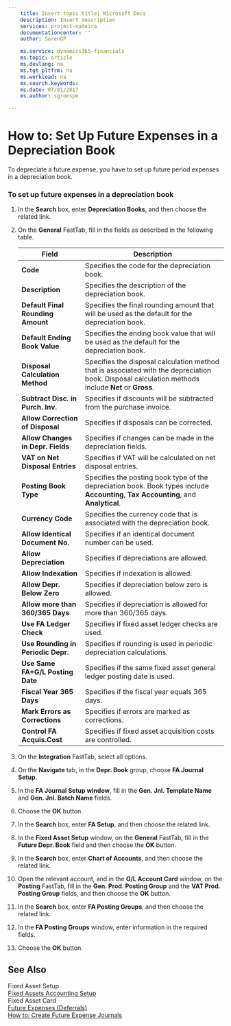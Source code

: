 ```yaml
---
    title: Insert topic title| Microsoft Docs
    description: Insert description
    services: project-madeira
    documentationcenter: ''
    author: SorenGP

    ms.service: dynamics365-financials
    ms.topic: article
    ms.devlang: na
    ms.tgt_pltfrm: na
    ms.workload: na
    ms.search.keywords:
    ms.date: 07/01/2017
    ms.author: sgroespe

---
```

# How to: Set Up Future Expenses in a Depreciation Book
To depreciate a future expense, you have to set up future period expenses in a depreciation book.  
  
### To set up future expenses in a depreciation book  
  
1.  In the **Search** box, enter **Depreciation Books**, and then choose the related link.  
  
2.  On the **General** FastTab, fill in the fields as described in the following table.  
  
    |Field|Description|  
    |---------------------------------|---------------------------------------|  
    |**Code**|Specifies the code for the depreciation book.|  
    |**Description**|Specifies the description of the depreciation book.|  
    |**Default Final Rounding Amount**|Specifies the final rounding amount that will be used as the default for the depreciation book.|  
    |**Default Ending Book Value**|Specifies the ending book value that will be used as the default for the depreciation book.|  
    |**Disposal Calculation Method**|Specifies the disposal calculation method that is associated with the depreciation book. Disposal calculation methods include **Net** or **Gross**.|  
    |**Subtract Disc. in Purch. Inv.**|Specifies if discounts will be subtracted from the purchase invoice.|  
    |**Allow Correction of Disposal**|Specifies if disposals can be corrected.|  
    |**Allow Changes in Depr. Fields**|Specifies if changes can be made in the depreciation fields.|  
    |**VAT on Net Disposal Entries**|Specifies if VAT will be calculated on net disposal entries.|  
    |**Posting Book Type**|Specifies the posting book type of the depreciation book. Book types include **Accounting**, **Tax Accounting**, and **Analytical**.|  
    |**Currency Code**|Specifies the currency code that is associated with the depreciation book.|  
    |**Allow Identical Document No.**|Specifies if an identical document number can be used.|  
    |**Allow Depreciation**|Specifies if depreciations are allowed.|  
    |**Allow Indexation**|Specifies if indexation is allowed.|  
    |**Allow Depr. Below Zero**|Specifies if depreciation below zero is allowed.|  
    |**Allow more than 360\/365 Days**|Specifies if depreciation is allowed for more than 360\/365 days.|  
    |**Use FA Ledger Check**|Specifies if fixed asset ledger checks are used.|  
    |**Use Rounding in Periodic Depr.**|Specifies if rounding is used in periodic depreciation calculations.|  
    |**Use Same FA\+G\/L Posting Date**|Specifies if the same fixed asset general ledger posting date is used.|  
    |**Fiscal Year 365 Days**|Specifies if the fiscal year equals 365 days.|  
    |**Mark Errors as Corrections**|Specifies if errors are marked as corrections.|  
    |**Control FA Acquis.Cost**|Specifies if fixed asset acquisition costs are controlled.|  
  
3.  On the **Integration** FastTab, select all options.  
  
4.  On the **Navigate** tab, in the **Depr. Book** group, choose **FA Journal Setup**.  
  
5.  In the **FA Journal Setup window**, fill in the **Gen. Jnl. Template Name** and **Gen. Jnl. Batch Name** fields.  
  
6.  Choose the **OK** button.  
  
7.  In the **Search** box, enter **FA Setup**, and then choose the related link.  
  
8.  In the **Fixed Asset Setup** window, on the **General** FastTab, fill in the **Future Depr. Book** field and then choose the **OK** button.  
  
9. In the **Search** box, enter **Chart of Accounts**, and then choose the related link.  
  
10. Open the relevant account, and in the **G\/L Account Card** window, on the **Posting** FastTab, fill in the **Gen. Prod. Posting Group** and the **VAT Prod. Posting Group** fields, and then choose the **OK** button.  
  
11. In the **Search** box, enter **FA Posting Groups**, and then choose the related link.  
  
12. In the **FA Posting Groups** window, enter information in the required fields.  
  
13. Choose the **OK** button.  
  
## See Also  
 Fixed Asset Setup   
 [Fixed Assets Accounting Setup](fixed-assets-accounting-setup.md)   
 Fixed Asset Card   
 [Future Expenses \(Deferrals\)](future-expenses-deferrals-.md)   
 [How to: Create Future Expense Journals](how-to-create-future-expense-journals.md)
